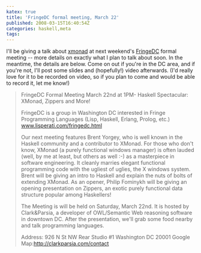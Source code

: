 ```yaml
---
katex: true
title: 'FringeDC formal meeting, March 22'
published: 2008-03-15T16:40:54Z
categories: haskell,meta
tags: 
---
```


I'll be giving a talk about <a href="http://xmonad.org">xmonad</a> at next weekend's <a href="http://www.lisperati.com/fringedc.html">FringeDC</a> formal meeting -- more details on exactly what I plan to talk about soon.  In the meantime, the details are below.  Come on out if you're in the DC area, and if you're not, I'll post some slides and (hopefully!) video afterwards.  (I'd really love for it to be recorded on video, so if you plan to come and would be able to record it, let me know!)

<blockquote>
FringeDC Formal Meeting March 22nd at 1PM- Haskell Spectacular: XMonad, Zippers and More!

FringeDC is a group in Washington DC interested in Fringe Programming Languages (Lisp, Haskell, Erlang, Prolog, etc.)
www.lisperati.com/fringedc.html

Our next meeting features Brent Yorgey, who is well known in the Haskell community and a contributor to XMonad. For those who don't know, XMonad (a purely functional windows manager) is often lauded (well, by me at least, but others as well :-) as a masterpiece in software engineering. It cleanly marries elegant functional programming code with the ugliest of uglies, the X windows system. Brent will be giving an intro to Haskell and explain the nuts of bolts of extending XMonad. As an opener, Philip Fominykh will be giving an opening presentation on Zippers, an exotic purely functional data structure popular among Haskellers!

The Meeting is will be held on Saturday, March 22nd. It is hosted by Clark&amp;Parsia, a developer of OWL/Semantic Web reasoning software in downtown DC. After the presentation, we'll grab some food nearby and talk programming languages. 

Address:
926 N St NW Rear
Studio #1
Washington DC 20001
Google Map:http://clarkparsia.com/contact
</blockquote>



